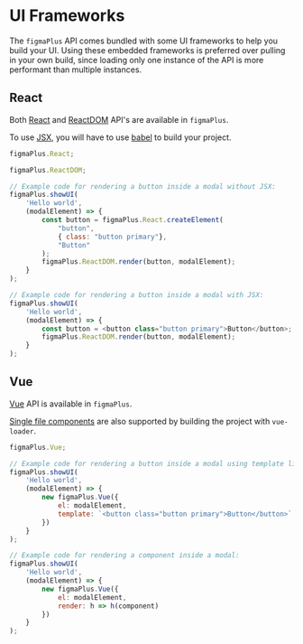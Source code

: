 # UI Frameworks

The `figmaPlus` API comes bundled with some UI frameworks to help you build your UI. Using these embedded frameworks is preferred over pulling in your own build, since loading only one instance of the API is more performant than multiple instances.

## React

Both [React](https://reactjs.org/docs/react-api.html) and [ReactDOM](https://reactjs.org/docs/react-dom.html) API's are available in `figmaPlus`.

To use [JSX](https://reactjs.org/docs/introducing-jsx.html), you will have to use [babel](https://reactjs.org/docs/add-react-to-a-website.html#add-jsx-to-a-project) to build your project.

```javascript
figmaPlus.React;

figmaPlus.ReactDOM;
```

<!-- prettier-ignore -->
```javascript
// Example code for rendering a button inside a modal without JSX:
figmaPlus.showUI(
	'Hello world',
	(modalElement) => {
		const button = figmaPlus.React.createElement(
			"button",
			{ class: "button primary"},
			"Button"
		);
		figmaPlus.ReactDOM.render(button, modalElement);
	}
);

// Example code for rendering a button inside a modal with JSX:
figmaPlus.showUI(
	'Hello world',
	(modalElement) => {
		const button = <button class="button primary">Button</button>;
		figmaPlus.ReactDOM.render(button, modalElement);
	}
);
```

## Vue

[Vue](https://vuejs.org/) API is available in `figmaPlus`.

[Single file components](https://vuejs.org/v2/guide/single-file-components.html) are also supported by building the project with `vue-loader`.

```javascript
figmaPlus.Vue;
```

<!-- prettier-ignore -->
```javascript
// Example code for rendering a button inside a modal using template literals:
figmaPlus.showUI(
	'Hello world',
	(modalElement) => {
		new figmaPlus.Vue({
			el: modalElement,
			template: `<button class="button primary">Button</button>`
		})
	}
);

// Example code for rendering a component inside a modal:
figmaPlus.showUI(
	'Hello world',
	(modalElement) => {
		new figmaPlus.Vue({
			el: modalElement,
			render: h => h(component)
		})
	}
);
```
